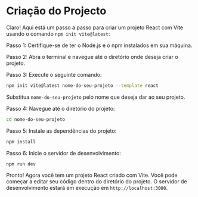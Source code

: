 # Criação do Projecto

Claro! Aqui está um passo a passo para criar um projeto React com Vite usando o comando `npm init vite@latest`:

Passo 1: Certifique-se de ter o Node.js e o npm instalados em sua máquina.

Passo 2: Abra o terminal e navegue até o diretório onde deseja criar o projeto.

Passo 3: Execute o seguinte comando:

```bash
npm init vite@latest nome-do-seu-projeto --template react
```

Substitua `nome-do-seu-projeto` pelo nome que deseja dar ao seu projeto.

Passo 4: Navegue até o diretório do projeto:

```bash
cd nome-do-seu-projeto
```

Passo 5: Instale as dependências do projeto:

```bash
npm install
```

Passo 6: Inicie o servidor de desenvolvimento:

```bash
npm run dev
```

Pronto! Agora você tem um projeto React criado com Vite. Você pode começar a editar seu código dentro do diretório do projeto. O servidor de desenvolvimento estará em execução em `http://localhost:3000`.